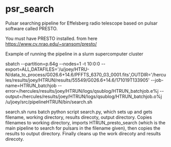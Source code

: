 # psr_search
Pulsar searching pipeline for Effelsberg radio telescope based on pulsar software called PRESTO.

You must have PRESTO installed.
from here https://www.cv.nrao.edu/~sransom/presto/




Example of running the pipeline in a slurm supercomputer cluster 

sbatch --partition=p.64g --nodes=1 -t 10:0:0 --export=ALL,DATAFILES='/u/joey/HTRU-N/data_to_process/G026.6+14.6/PFFTS_6370_03_0001.fits',OUTDIR='/hercules/results/joey/HTRUN/results/55549/G026.6+14.6/171019T133905'  --job-name=HTRUN_batchjob --error=/hercules/results/joey/HTRUN/logs/qsublog/HTRUN_batchjob.e%j --output=/hercules/results/joey/HTRUN/logs/qsublog/HTRUN_batchjob.o%j /u/joey/src/pipelineHTRUN/bin/search.sh

search.sh runs batch python script search.py, which sets up and gets filename, working directory, results direcoty, output directory. Copies filenames to working directory, imports HTRUN_presto_search (which is the main pipeline to search for pulsars in the filename given), then copies the results to output directory. Finally cleans up the work direcoty and results direcoty. 


